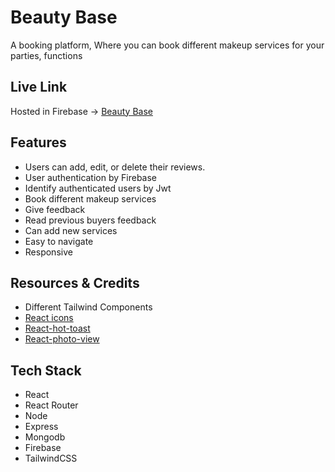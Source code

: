 # Beauty Base

A booking platform, Where you can book different makeup services for your parties, functions

## Live Link

Hosted in Firebase -> [Beauty Base](https://beauty-base7.web.app/)

## Features

- Users can add, edit, or delete their reviews.
- User authentication by Firebase
- Identify authenticated users by Jwt
- Book different makeup services
- Give feedback
- Read previous buyers feedback
- Can add new services
- Easy to navigate
- Responsive

## Resources & Credits

- Different Tailwind Components
- [React icons](https://react-icons.github.io/react-icons/)
- [React-hot-toast](https://react-hot-toast.com/)
- [React-photo-view](https://react-photo-view.vercel.app/en-US)

## Tech Stack

- React
- React Router
- Node
- Express
- Mongodb
- Firebase
- TailwindCSS
